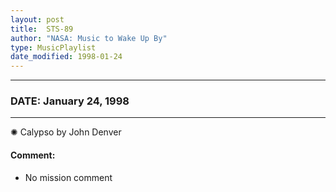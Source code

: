 ```yaml
---
layout: post
title:  STS-89
author: "NASA: Music to Wake Up By"
type: MusicPlaylist
date_modified: 1998-01-24
---
```


----
### DATE: January 24, 1998
----
✺ Calypso by John Denver

#### Comment:
* No mission comment
